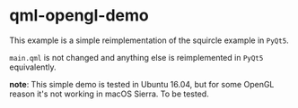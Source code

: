# qml-opengl-demo

This example is a simple reimplementation of the squircle example in `PyQt5`.

`main.qml` is not changed and anything else is reimplemented in `PyQt5` equivalently. 
 
 __note__: This simple demo is tested in Ubuntu 16.04, but for some OpenGL reason it's not working in macOS Sierra. To be tested.